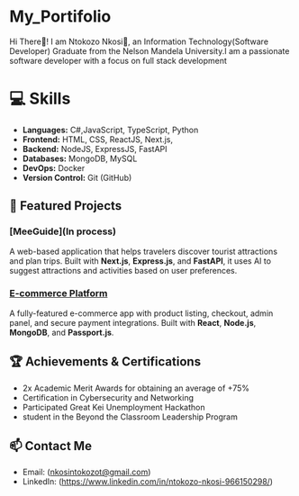 # My_Portifolio
Hi There👋!
 I am Ntokozo Nkosi🤗, an Information Technology(Software Developer) Graduate from the Nelson Mandela University.I am a passionate software developer with a focus on full stack development

 # 💻 Skills
 - **Languages:** C#,JavaScript, TypeScript, Python
 - **Frontend:** HTML, CSS, ReactJS, Next.js,
 - **Backend:** NodeJS, ExpressJS, FastAPI
 - **Databases:** MongoDB, MySQL
 - **DevOps:** Docker
 - **Version Control:** Git (GitHub)
 
 ## 🚀 Featured Projects
### [MeeGuide](In process)
A web-based application that helps travelers discover tourist attractions and plan trips. Built with **Next.js**, **Express.js**, and **FastAPI**, it uses AI to suggest attractions and activities based on user preferences.

### [E-commerce Platform]()
A fully-featured e-commerce app with product listing, checkout, admin panel, and secure payment integrations. Built with **React**, **Node.js**, **MongoDB**, and **Passport.js**.


## 🏆 Achievements & Certifications
- 2x Academic Merit Awards for obtaining an average of +75%
-  Certification in Cybersecurity and Networking
- Participated Great Kei Unemployment
Hackathon
- student in the Beyond the Classroom Leadership Program

## 📫 Contact Me
- Email: (nkosintokozot@gmail.com)
- LinkedIn: (https://www.linkedin.com/in/ntokozo-nkosi-966150298/)










